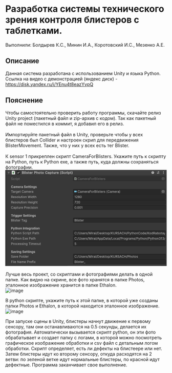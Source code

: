 # Разработка системы технического зрения контроля блистеров с таблетками.
Выполнили: Болдырев К.С., Минин И.А., Коротовский И.С., Мезенко А.Е.

## Описание
Данная система разработана с использованием Unity и языка Python. \
Ссылка на видео с демонстрацией (яндекс диск) - https://disk.yandex.ru/i/YEnu4t8eazYvpQ

## Пояснение
Чтобы самостоятельно проверить работу программы, скачайте релиз Unity project (пакетный файл и zip-архив с кодом). Так как пакетный файл не поместился в коммит, я добавил его в релиз. \
\
Импортируйте пакетный файл в Unity, проверьте чтобы у всех блистеров был Collider и настроен скрип для передвижения BlisterMovement. Также, что у них у всех есть тег Blister. \
\
К sensor 1 прикреплен скрипт CameraForBlisters. Укажите путь к скрипту на Python, путь к Python exe, а также путь, куда должны сохраняться фотографии. \
![image](https://github.com/KuraiMirai/Blister-CV/blob/main/Images/%D0%A1%D0%BD%D0%B8%D0%BC%D0%BE%D0%BA%20%D1%8D%D0%BA%D1%80%D0%B0%D0%BD%D0%B0%202025-06-16%20010316.png)

Лучше весь проект, со скриптами и фотографиями делать в одной папке. Как видно на скрине, все фото хранятся в папке Photos, эталонное изображение хранится в папке Ethalon. \
![image]()

В python скрипте, укажите путь к этой папке, в которой уже созданы папки Photos и Ethalon, в которой находится эталонное изображение. \
![image]()

При запуске сцены в Unity, блистеры начнут движение к первому сенсору, там они останавливаются на 0.5 секунды, делается их фотография. Автоматически вызывается скрипт python, он эти фото обрабатывает и создает папку с логами, в которой можно посмотреть графическое изображение обработки и csv файл с детальным логом обработки. Скрипт определяет, есть ли дефекты на блистеере или нет. Затем блистеры идут ко второму сенсору, откуда расходятся на 2 ветви: по зеленой ветке идут нормальные блистеры, по красной идут дефектные. Программа заканчивает свое выполнение.
